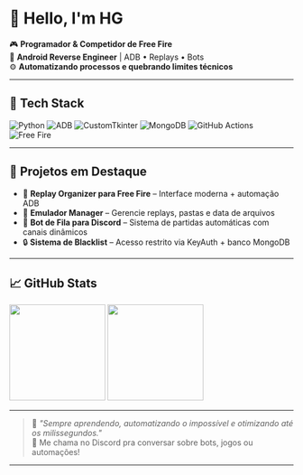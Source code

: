 # 👋 Hello, I'm HG

🎮 **Programador & Competidor de Free Fire**  
📱 **Android Reverse Engineer** | ADB • Replays • Bots  
⚙️ **Automatizando processos e quebrando limites técnicos**

---

## 🔧 Tech Stack

![Python](https://img.shields.io/badge/Python-3776AB?style=for-the-badge&logo=python&logoColor=white)
![ADB](https://img.shields.io/badge/ADB-000000?style=for-the-badge&logo=android&logoColor=green)
![CustomTkinter](https://img.shields.io/badge/CustomTkinter-3c3c3c?style=for-the-badge&logo=python&logoColor=white)
![MongoDB](https://img.shields.io/badge/MongoDB-4EA94B?style=for-the-badge&logo=mongodb&logoColor=white)
![GitHub Actions](https://img.shields.io/badge/GitHub%20Actions-2088FF?style=for-the-badge&logo=githubactions&logoColor=white)
![Free Fire](https://img.shields.io/badge/FreeFire-Modding-orange?style=for-the-badge)

---

## 🚀 Projetos em Destaque

- 🎯 **Replay Organizer para Free Fire** – Interface moderna + automação ADB
- 📲 **Emulador Manager** – Gerencie replays, pastas e data de arquivos
- 🤖 **Bot de Fila para Discord** – Sistema de partidas automáticas com canais dinâmicos
- 🔒 **Sistema de Blacklist** – Acesso restrito via KeyAuth + banco MongoDB

---

## 📈 GitHub Stats

<p align="left">
  <img height="170em" src="https://github-readme-stats.vercel.app/api?username=Hugo7-xy&show_icons=true&theme=radical&count_private=true"/>
  <img height="170em" src="https://github-readme-stats.vercel.app/api/top-langs/?username=Hugo7-xy&layout=compact&theme=radical"/>
</p>

---

> 🧠 _"Sempre aprendendo, automatizando o impossível e otimizando até os milissegundos."_  
> 💬 Me chama no Discord pra conversar sobre bots, jogos ou automações!

---

